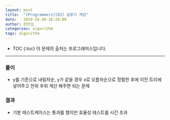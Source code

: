 ```yaml
---
layout: post
title:  "[Programmers][D3] 길찾기 게임"
date:   2019-10-28-16:28:00
author: 한만섭
categories: algorithm
tags: algorithm 
---
```




* TOC
{:toc}
이 문제의 출처는 프로그래머스입니다. 

***





### 풀이 

- y를 기준으로 내림차순, y가 같을 경우 x로 오름차순으로 정렬한 후에 이진 트리에 넣어주고 전위 후위 계산 해주면 되는 문제

### 결과 

- 기본 테스트케이스는 통과를 했지만 효율성 테스트를 시간 초과 